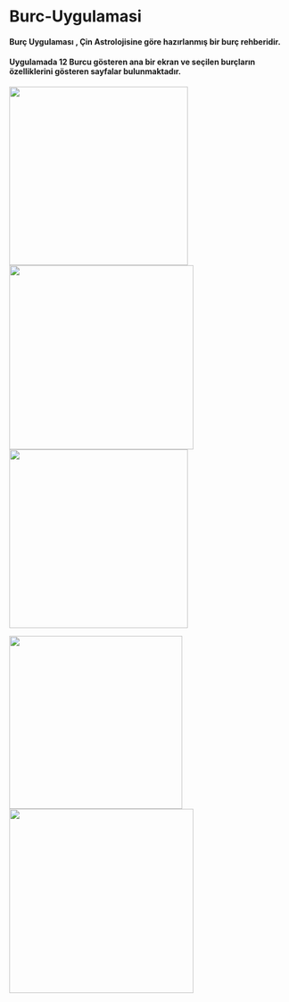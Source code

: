# Burc-Uygulamasi

#### Burç Uygulaması , Çin Astrolojisine göre hazırlanmış bir burç rehberidir.
#### Uygulamada 12 Burcu gösteren ana bir ekran ve seçilen burçların özelliklerini gösteren sayfalar bulunmaktadır.


<img width="320px" src="https://user-images.githubusercontent.com/94361819/165573238-e7f44c55-8d82-4a9a-ad6b-5404140d9b14.png"/>    <img width="330px" src="https://user-images.githubusercontent.com/94361819/165567192-fbd55919-f411-426b-8229-0690ae8a1f81.png"/>    <img width="320px" src="https://user-images.githubusercontent.com/94361819/165567208-90af7ab1-ae18-40f5-ae8f-75df990c5d5b.png"></a>
 


<img width="310px" src="https://user-images.githubusercontent.com/94361819/165567180-8586e404-e8f8-490b-be06-b216da784e51.png"/>  <img width="330px" src="https://user-images.githubusercontent.com/94361819/165577308-c8fc088a-fa6e-4651-a6d0-40a4a3710ff5.png"></a>





